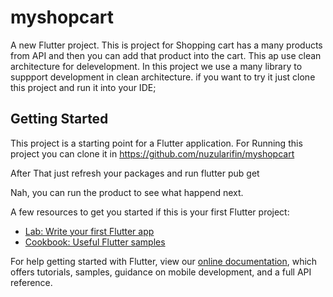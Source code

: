 # myshopcart

A new Flutter project. This is project for Shopping cart has a many products from API and then you can add that product into the cart. This ap use clean architecture for delevelopment. In this project we use a many library to suppport development in clean architecture. if you want to try it just clone this project and run it into your IDE;

## Getting Started

This project is a starting point for a Flutter application.
For Running this project you can clone it in https://github.com/nuzularifin/myshopcart

After That just refresh your packages and run flutter pub get

Nah, you can run the product to see what happend next.

A few resources to get you started if this is your first Flutter project:

- [Lab: Write your first Flutter app](https://flutter.dev/docs/get-started/codelab)
- [Cookbook: Useful Flutter samples](https://flutter.dev/docs/cookbook)

For help getting started with Flutter, view our
[online documentation](https://flutter.dev/docs), which offers tutorials,
samples, guidance on mobile development, and a full API reference.
